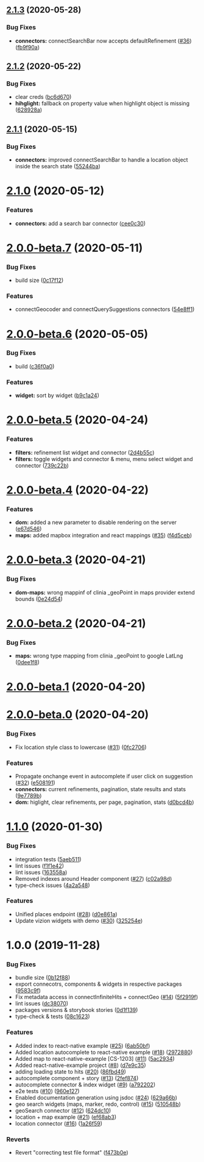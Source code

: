 ## [2.1.3](https://github.com/clinia/react-vision/compare/v2.1.2...v2.1.3) (2020-05-28)


### Bug Fixes

* **connectors:** connectSearchBar now accepts defaultRefinement ([#36](https://github.com/clinia/react-vision/issues/36)) ([fb9f90a](https://github.com/clinia/react-vision/commit/fb9f90addd6eb079f88df59ab3f8af58f52c4a34))



## [2.1.2](https://github.com/clinia/react-vision/compare/v2.1.1...v2.1.2) (2020-05-22)


### Bug Fixes

* clear creds ([bc6d670](https://github.com/clinia/react-vision/commit/bc6d670d043c46d067493a00d866002e1d616ccf))
* **hihglight:** fallback on property value when highlight object is missing ([628928a](https://github.com/clinia/react-vision/commit/628928aed54f368d08ab4ed11347ed6e5d50347a))



## [2.1.1](https://github.com/clinia/react-vision/compare/v2.1.0...v2.1.1) (2020-05-15)


### Bug Fixes

* **connectors:** improved connectSearchBar to handle a location object inside the search state ([55244ba](https://github.com/clinia/react-vision/commit/55244ba9c3670f567ed31749766f15f30e6246c5))



# [2.1.0](https://github.com/clinia/react-vision/compare/v2.0.0-beta.7...v2.1.0) (2020-05-12)


### Features

* **connectors:** add a search bar connector ([cee0c30](https://github.com/clinia/react-vision/commit/cee0c301eb0cc76a0dfdca193c8e668aeeaaf341))



# [2.0.0-beta.7](https://github.com/clinia/react-vision/compare/v2.0.0-beta.6...v2.0.0-beta.7) (2020-05-11)


### Bug Fixes

* build size ([0c17f12](https://github.com/clinia/react-vision/commit/0c17f122583b8902c84e9c005e95ab070d3a317b))


### Features

* connectGeocoder and connectQuerySuggestions connectors ([54e8ff1](https://github.com/clinia/react-vision/commit/54e8ff13c742f3f19ac87bba8c3b947321f9666b))



# [2.0.0-beta.6](https://github.com/clinia/react-vision/compare/v2.0.0-beta.5...v2.0.0-beta.6) (2020-05-05)


### Bug Fixes

* build ([c36f0a0](https://github.com/clinia/react-vision/commit/c36f0a0d55ca728d78b232b79386bc0495f554d0))


### Features

* **widget:** sort by widget ([b9c1a24](https://github.com/clinia/react-vision/commit/b9c1a243f3f5b6b689c5f7e591cd9381e93cee57))



# [2.0.0-beta.5](https://github.com/clinia/react-vision/compare/v2.0.0-beta.4...v2.0.0-beta.5) (2020-04-24)


### Features

* **filters:** refinement list widget and connector ([2d4b55c](https://github.com/clinia/react-vision/commit/2d4b55cd8e1cb528537d91efa93f1e7097957e67))
* **filters:** toggle widgets and connector & menu, menu select widget and connector ([739c22b](https://github.com/clinia/react-vision/commit/739c22b9064337256989d5334a77c630e6e3baeb))



# [2.0.0-beta.4](https://github.com/clinia/react-vision/compare/v2.0.0-beta.3...v2.0.0-beta.4) (2020-04-22)


### Features

* **dom:** added a new parameter to disable rendering on the server ([e67d546](https://github.com/clinia/react-vision/commit/e67d546072bb879a85cfa8ca37b20fbcdb45b3db))
* **maps:** added mapbox integration and react mappings ([#35](https://github.com/clinia/react-vision/issues/35)) ([f4d5ceb](https://github.com/clinia/react-vision/commit/f4d5ceb204c03786291a726eba7d254ed798ee40))



# [2.0.0-beta.3](https://github.com/clinia/react-vision/compare/v2.0.0-beta.2...v2.0.0-beta.3) (2020-04-21)


### Bug Fixes

* **dom-maps:** wrong mappinf of clinia _geoPoint in maps provider extend bounds ([0e24d54](https://github.com/clinia/react-vision/commit/0e24d54b2d19fd6b3c86879342ef1776179c5f15))



# [2.0.0-beta.2](https://github.com/clinia/react-vision/compare/v2.0.0-beta.1...v2.0.0-beta.2) (2020-04-21)


### Bug Fixes

* **maps:** wrong type mapping from clinia _geoPoint to google LatLng ([0dee1f8](https://github.com/clinia/react-vision/commit/0dee1f87b24ce2c10f19fb62f9ccbbf343dfd6e9))



# [2.0.0-beta.1](https://github.com/clinia/react-vision/compare/v2.0.0-beta.0...v2.0.0-beta.1) (2020-04-20)



# [2.0.0-beta.0](https://github.com/clinia/react-vision/compare/v1.1.0...v2.0.0-beta.0) (2020-04-20)


### Bug Fixes

* Fix location style class to lowercase ([#31](https://github.com/clinia/react-vision/issues/31)) ([0fc2706](https://github.com/clinia/react-vision/commit/0fc270691cac90afc98372444c513555fda2e191))


### Features

* Propagate onchange event in autocomplete if user click on suggestion ([#32](https://github.com/clinia/react-vision/issues/32)) ([e508191](https://github.com/clinia/react-vision/commit/e508191a1890516aec2493ced777ef5c3216f309))
* **connectors:** current refinements, pagination, state results and stats ([9e7789b](https://github.com/clinia/react-vision/commit/9e7789bd5588a84bdd0a27207ad094ad2ca3dbb1))
* **dom:** higlight, clear refinements, per page, pagination, stats ([d0bcd4b](https://github.com/clinia/react-vision/commit/d0bcd4bb9aa905604870a0d4e1dce724fab314a1))



# [1.1.0](https://github.com/clinia/react-vizion/compare/v1.0.0...v1.1.0) (2020-01-30)


### Bug Fixes

* integration tests ([5aeb511](https://github.com/clinia/react-vizion/commit/5aeb5118dabde0224451d6ca6defee4be4f08efc))
* lint issues ([f1f1e42](https://github.com/clinia/react-vizion/commit/f1f1e425103657df8c8294030a7665fbcee84763))
* lint issues ([163558a](https://github.com/clinia/react-vizion/commit/163558af731e4d0c9271e90dd4e342aa336d3b73))
* Removed indexes around Header component ([#27](https://github.com/clinia/react-vizion/issues/27)) ([c02a98d](https://github.com/clinia/react-vizion/commit/c02a98d9267668e309255c62a7db60fbb1c3fbe9))
* type-check issues ([4a2a548](https://github.com/clinia/react-vizion/commit/4a2a548a73fef11f80e8b3fdd06046ab4fbfaa70))


### Features

* Unified places endpoint ([#28](https://github.com/clinia/react-vizion/issues/28)) ([d0e861a](https://github.com/clinia/react-vizion/commit/d0e861ae02ae7e752a02b5ae91eaa9be54da603a))
* Update vizion widgets with demo ([#30](https://github.com/clinia/react-vizion/issues/30)) ([325254e](https://github.com/clinia/react-vizion/commit/325254eca5e379630fb4372c0adb1ada30947a6b))



# 1.0.0 (2019-11-28)


### Bug Fixes

* bundle size ([0b12f88](https://github.com/clinia/react-vizion/commit/0b12f8861e3b902690d2713b1d442e3578357e17))
* export connecotrs, components & widgets in respective packages ([9583c9f](https://github.com/clinia/react-vizion/commit/9583c9fd03bd04aff04c008a24799a92d4a62832))
* Fix metadata access in connectInfiniteHits + connectGeo ([#14](https://github.com/clinia/react-vizion/issues/14)) ([5f2919f](https://github.com/clinia/react-vizion/commit/5f2919fe2b21d53e0b886d8cad8ef421866df45b))
* lint issues ([dc38070](https://github.com/clinia/react-vizion/commit/dc38070a6771ad859aae970b89763029c27d0ad1))
* packages versions & storybook stories ([0d1f139](https://github.com/clinia/react-vizion/commit/0d1f13966674b6a916d5888edf746e13ee66a20e))
* type-check & tests ([08c1623](https://github.com/clinia/react-vizion/commit/08c1623c860f8748c158f36e5087bc03718d3b5e))


### Features

* Added index to react-native example ([#25](https://github.com/clinia/react-vizion/issues/25)) ([6ab50bf](https://github.com/clinia/react-vizion/commit/6ab50bf43ab3a1a728a551674b0c30078c6a1c32))
* Added location autocomplete to react-native example ([#18](https://github.com/clinia/react-vizion/issues/18)) ([2972880](https://github.com/clinia/react-vizion/commit/2972880697843edf59a25260f16e4ea2d1766424))
* Added map to react-native-example [CS-1203] ([#11](https://github.com/clinia/react-vizion/issues/11)) ([5ac2934](https://github.com/clinia/react-vizion/commit/5ac293429e55bef251fc679eaa14c4ef5ebe98aa))
* Added react-native-example project ([#8](https://github.com/clinia/react-vizion/issues/8)) ([d7e9c35](https://github.com/clinia/react-vizion/commit/d7e9c3558bf14a9bcc8c759de7588f240245e7bf))
* adding loading state to hits ([#20](https://github.com/clinia/react-vizion/issues/20)) ([86fbd49](https://github.com/clinia/react-vizion/commit/86fbd49a5cd476b2a3ad4cd4e6ff42ebfc651a8c))
* autocomplete component + story ([#13](https://github.com/clinia/react-vizion/issues/13)) ([2fef874](https://github.com/clinia/react-vizion/commit/2fef874fc9f55ed54de7c62a6322982d7bef5652))
* autocomplete connector & index widget ([#9](https://github.com/clinia/react-vizion/issues/9)) ([a792202](https://github.com/clinia/react-vizion/commit/a792202b62666155d5a21ed3a954509ab2f900a6))
* e2e tests ([#10](https://github.com/clinia/react-vizion/issues/10)) ([960e127](https://github.com/clinia/react-vizion/commit/960e12789b82ef6f0aa3bff29d677477ba3bf849))
* Enabled documentation generation using jsdoc ([#24](https://github.com/clinia/react-vizion/issues/24)) ([629a66b](https://github.com/clinia/react-vizion/commit/629a66bac2763154ede984064cf882ce904c6865))
* geo search widgets (maps, marker, redo, control) ([#15](https://github.com/clinia/react-vizion/issues/15)) ([510548b](https://github.com/clinia/react-vizion/commit/510548b78e2b5722542af4585faabe05a8301d8e))
* geoSearch connector ([#12](https://github.com/clinia/react-vizion/issues/12)) ([624dc10](https://github.com/clinia/react-vizion/commit/624dc104c001369cf2742e5e3f532640fe961ce6))
* location + map example ([#21](https://github.com/clinia/react-vizion/issues/21)) ([ef68ab3](https://github.com/clinia/react-vizion/commit/ef68ab33f26186d7e96f3d1922027cf4166fa0fc))
* location connector ([#16](https://github.com/clinia/react-vizion/issues/16)) ([1a26f59](https://github.com/clinia/react-vizion/commit/1a26f5933a47af43ca9230cf5144787a10243ab7))


### Reverts

* Revert "correcting test file format" ([f473b0e](https://github.com/clinia/react-vizion/commit/f473b0edd30d2248528435c067c41780a6f26ff5))



